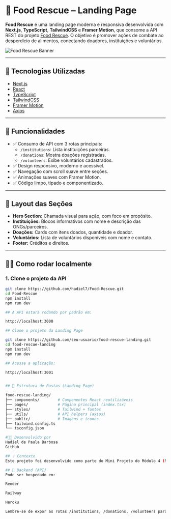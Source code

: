# 🥦 Food Rescue – Landing Page

**Food Rescue** é uma landing page moderna e responsiva desenvolvida com **Next.js**, **TypeScript**, **TailwindCSS** e **Framer Motion**, que consome a API REST do projeto [Food Rescue](https://github.com/hadiel7/Food-Rescue). O objetivo é promover ações de combate ao desperdício de alimentos, conectando doadores, instituições e voluntários.

![Food Rescue Banner](https://via.placeholder.com/1200x400.png?text=Food+Rescue+Landing+Page) <!-- Substitua pela imagem do seu projeto -->

---

## 🚀 Tecnologias Utilizadas

- [Next.js](https://nextjs.org/)
- [React](https://reactjs.org/)
- [TypeScript](https://www.typescriptlang.org/)
- [TailwindCSS](https://tailwindcss.com/)
- [Framer Motion](https://www.framer.com/motion/)
- [Axios](https://axios-http.com/)

---

## 🔗 Funcionalidades

- ✅ Consumo de API com 3 rotas principais:
  - `/institutions`: Lista instituições parceiras.
  - `/donations`: Mostra doações registradas.
  - `/volunteers`: Exibe voluntários cadastrados.
- ✅ Design responsivo, moderno e acessível.
- ✅ Navegação com scroll suave entre seções.
- ✅ Animações suaves com Framer Motion.
- ✅ Código limpo, tipado e componentizado.

---

## 📸 Layout das Seções

- **Hero Section:** Chamada visual para ação, com foco em propósito.
- **Instituições:** Blocos informativos com nome e descrição das ONGs/parceiros.
- **Doações:** Cards com itens doados, quantidade e doador.
- **Voluntários:** Lista de voluntários disponíveis com nome e contato.
- **Footer:** Créditos e direitos.

---

## 🧑‍💻 Como rodar localmente

### 1. Clone o projeto da API

```bash
git clone https://github.com/hadiel7/Food-Rescue.git
cd Food-Rescue
npm install
npm run dev

## A API estará rodando por padrão em:

http://localhost:3000

## Clone o projeto da Landing Page

git clone https://github.com/seu-usuario/food-rescue-landing.git
cd food-rescue-landing
npm install
npm run dev

## Acesse a aplicação:

http://localhost:3001


## 📁 Estrutura de Pastas (Landing Page)

food-rescue-landing/
├── components/        # Componentes React reutilizáveis
├── pages/             # Página principal (index.tsx)
├── styles/            # Tailwind + fontes
├── utils/             # API helpers (axios)
├── public/            # Imagens e ícones
├── tailwind.config.ts
└── tsconfig.json

#🧑‍🎓 Desenvolvido por
Hadiel de Paula Barbosa
GitHub

## 💡 Contexto
Este projeto foi desenvolvido como parte do Mini Projeto do Módulo 4 (M4), com o objetivo de aplicar na prática conceitos de APIs REST, consumo de dados com React e boas práticas de UI/UX em uma página única.

## 🔁 Backend (API)
Pode ser hospedado em:

Render

Railway

Heroku

Lembre-se de expor as rotas /institutions, /donations, /volunteers para uso público.
